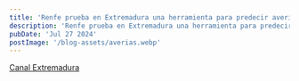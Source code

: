 ```yaml
---
title: 'Renfe prueba en Extremadura una herramienta para predecir averías en los trenes'
description: 'Renfe prueba en Extremadura una herramienta para predecir averías en los trenes'
pubDate: 'Jul 27 2024'
postImage: '/blog-assets/averias.webp'
---
```

[Canal Extremadura](https://www.canalextremadura.es/portada/actualidad/renfe-prueba-en-extremadura-una-herramienta-para-predecir-averias-en-los-treneshttps:/)

